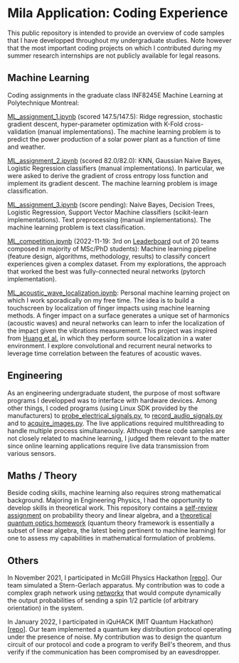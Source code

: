 # Mila Application: Coding Experience

This public repository is intended to provide an overview of code samples that I have developped throughout my undergraduate studies. Note however that the most important coding projects on which I contributed during my summer research internships are not publicly available for legal reasons.


## Machine Learning

Coding assignments in the graduate class INF8245E Machine Learning at Polytechnique Montreal:

[ML_assignment_1.ipynb](ML_assignment_1.ipynb) (scored 147.5/147.5): Ridge regression, stochastic gradient descent, hyper-parameter optimization with K-Fold cross-validation (manual implementations). The machine learning problem is to predict the power production of a solar power plant as a function of time and weather.

[ML_assignment_2.ipynb](ML_assignment_2.ipynb) (scored 82.0/82.0): KNN, Gaussian Naive Bayes, Logistic Regression classifiers (manual implementations). In particular, we were asked to derive the gradient of cross entropy loss function and implement its gradient descent. The machine learning problem is image classification.

[ML_assignment_3.ipynb](ML_assignment_3.ipynb) (score pending): Naive Bayes, Decision Trees, Logistic Regression, Support Vector Machine classifiers (scikit-learn implementations). Text preprocessing (manual implementations). The machine learning problem is text classification.

[ML_competition.ipynb](ML_competition.ipynb) (2022-11-19: 3rd on [Leaderboard](https://www.kaggle.com/competitions/inf8245e-fall-2022/leaderboard) out of 20 teams composed in majority of MSc/PhD students): Machine learning pipeline (feature design, algorithms, methodology, results) to classify concert experiences given a complex dataset. From my explorations, the approach that worked the best was fully-connected neural networks (pytorch implementation).

[ML_acoustic_wave_localization.ipynb](ML_acoustic_wave_localization.ipynb): Personal machine learning project on which I work sporadically on my free time. The idea is to build a touchscreen by localization of finger impacts using machine learning methods. A finger impact on a surface generates a unique set of harmonics (acoustic waves) and neural networks can learn to infer the localization of the impact given the vibrations measurement. This project was inspired from [Huang et al.][1] in which they perform source localization in a water environment. I explore convolutional and recurrent neural networks to leverage time correlation between the features of acoustic waves.


## Engineering

As an engineering undergraduate student, the purpose of most software programs I developped was to interface with hardware devices. Among other things, I coded programs (using Linux SDK provided by the manufacturers) to [probe_electrical_signals.py](probe_electrical_signals.py), to [record_audio_signals.py](record_audio_signals.py) and to [acquire_images.py](acquire_images.py). The live applications required multithreading to handle multiple process simultaneously. Although these code samples are not closely related to machine learning, I judged them relevant to the matter since online learning applications require live data transmission from various sensors.


## Maths / Theory

Beside coding skills, machine learning also requires strong mathematical background. Majoring in Engineering Physics, I had the opportunity to develop skills in theoretical work. This repository contains a [self-review assignment](probs_algebra_hw.pdf) on probability theory and linear algebra, and a [theoretical quantum optics homework](quantum_hw.pdf) (quantum theory framework is essentially a subset of linear algebra, the latest being pertinent to machine learning) for one to assess my capabilities in mathematical formulation of problems.


## Others

In November 2021, I participated in McGill Physics Hackathon [[repo](https://github.com/frmar440/mcgill-physics-hackathon-2021)]. Our team simulated a Stern-Gerlach apparatus. My contribution was to code a complex graph network using [networkx](https://networkx.org/) that would compute dynamically the output probabilities of sending a spin 1/2 particle (of arbitrary orientation) in the system.

In January 2022, I participated in iQuHACK (MIT Quantum Hackathon) [[repo](https://github.com/frmar440/2022_qutech_challenge)]. Our team implemented a quantum key distribution protocol operating under the presence of noise. My contribution was to design the quantum circuit of our protocol and code a program to verify Bell's theorem, and thus verify if the communication has been compromised by an eavesdropper.


[1]: https://asa.scitation.org/doi/10.1121/1.5036725